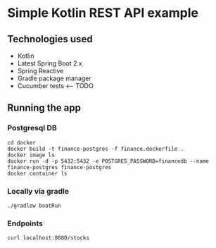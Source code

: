 # Simple Kotlin REST API example

## Technologies used

- Kotlin
- Latest Spring Boot 2.x
- Spring Reactive
- Gradle package manager
- Cucumber tests <-- TODO

## Running the app

### Postgresql DB

```
cd docker
docker build -t finance-postgres -f finance.dockerfile .
docker image ls
docker run -d -p 5432:5432 -e POSTGRES_PASSWORD=financedb --name finance-postgres finance-postgres
docker container ls
```

### Locally via gradle

```./gradlew bootRun```

### Endpoints

```
curl localhost:8080/stocks
```